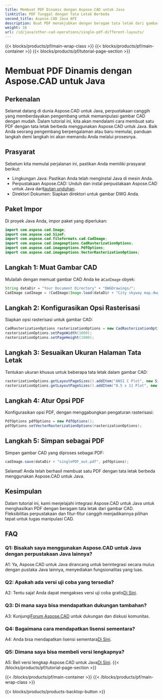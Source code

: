 ```yaml
---
title: Membuat PDF Dinamis dengan Aspose.CAD untuk Java
linktitle: PDF Tunggal dengan Tata Letak Berbeda
second_title: Aspose.CAD Java API
description: Buat PDF menakjubkan dengan beragam tata letak dari gambar CAD menggunakan Aspose.CAD untuk Java. Integrasi yang mudah dan fitur canggih untuk pengembang Java.
weight: 16
url: /id/java/other-cad-operations/single-pdf-different-layouts/
---
```


{{< blocks/products/pf/main-wrap-class >}}
{{< blocks/products/pf/main-container >}}
{{< blocks/products/pf/tutorial-page-section >}}

# Membuat PDF Dinamis dengan Aspose.CAD untuk Java

## Perkenalan

Selamat datang di dunia Aspose.CAD untuk Java, perpustakaan canggih yang memberdayakan pengembang untuk memanipulasi gambar CAD dengan mudah. Dalam tutorial ini, kita akan mendalami cara membuat satu PDF dengan tata letak berbeda menggunakan Aspose.CAD untuk Java. Baik Anda seorang pengembang berpengalaman atau baru memulai, panduan langkah demi langkah ini akan memandu Anda melalui prosesnya.

## Prasyarat

Sebelum kita memulai perjalanan ini, pastikan Anda memiliki prasyarat berikut:
- Lingkungan Java: Pastikan Anda telah menginstal Java di mesin Anda.
-  Perpustakaan Aspose.CAD: Unduh dan instal perpustakaan Aspose.CAD untuk Java dari[tautan unduhan](https://releases.aspose.com/cad/java/).
- Direktori Dokumen: Siapkan direktori untuk gambar DWG Anda.

## Paket Impor

Di proyek Java Anda, impor paket yang diperlukan:

```java
import com.aspose.cad.Image;
import com.aspose.cad.SizeF;
import com.aspose.cad.fileformats.cad.CadImage;
import com.aspose.cad.imageoptions.CadRasterizationOptions;
import com.aspose.cad.imageoptions.PdfOptions;
import com.aspose.cad.imageoptions.VectorRasterizationOptions;
```

## Langkah 1: Muat Gambar CAD

 Mulailah dengan memuat gambar CAD Anda ke a`CadImage` obyek:

```java
String dataDir = "Your Document Directory" + "DWGDrawings/";
CadImage cadImage = (CadImage)Image.load(dataDir + "City skyway map.dwg");
```

## Langkah 2: Konfigurasikan Opsi Rasterisasi

Siapkan opsi rasterisasi untuk gambar CAD:

```java
CadRasterizationOptions rasterizationOptions = new CadRasterizationOptions();
rasterizationOptions.setPageWidth(1000);
rasterizationOptions.setPageHeight(1000);
```

## Langkah 3: Sesuaikan Ukuran Halaman Tata Letak

Tentukan ukuran khusus untuk beberapa tata letak dalam gambar CAD:

```java
rasterizationOptions.getLayoutPageSizes().addItem("ANSI C Plot", new SizeF(500, 1000));
rasterizationOptions.getLayoutPageSizes().addItem("8.5 x 11 Plot", new SizeF(1000, 100));
```

## Langkah 4: Atur Opsi PDF

Konfigurasikan opsi PDF, dengan menggabungkan pengaturan rasterisasi:

```java
PdfOptions pdfOptions = new PdfOptions();
pdfOptions.setVectorRasterizationOptions(rasterizationOptions);
```

## Langkah 5: Simpan sebagai PDF

Simpan gambar CAD yang diproses sebagai PDF:

```java
cadImage.save(dataDir + "singlePDF_out.pdf", pdfOptions);
```

Selamat! Anda telah berhasil membuat satu PDF dengan tata letak berbeda menggunakan Aspose.CAD untuk Java.

## Kesimpulan

Dalam tutorial ini, kami menjelajahi integrasi Aspose.CAD untuk Java untuk menghasilkan PDF dengan beragam tata letak dari gambar CAD. Fleksibilitas perpustakaan dan fitur-fitur canggih menjadikannya pilihan tepat untuk tugas manipulasi CAD.

## FAQ

### Q1: Bisakah saya menggunakan Aspose.CAD untuk Java dengan perpustakaan Java lainnya?

A1: Ya, Aspose.CAD untuk Java dirancang untuk berintegrasi secara mulus dengan pustaka Java lainnya, menyediakan fungsionalitas yang luas.

### Q2: Apakah ada versi uji coba yang tersedia?

 A2: Tentu saja! Anda dapat mengakses versi uji coba gratis[Di Sini](https://releases.aspose.com/).

### Q3: Di mana saya bisa mendapatkan dukungan tambahan?

 A3: Kunjungi[Forum Aspose.CAD](https://forum.aspose.com/c/cad/19) untuk dukungan dan diskusi komunitas.

### Q4: Bagaimana cara mendapatkan lisensi sementara?

 A4: Anda bisa mendapatkan lisensi sementara[Di Sini](https://purchase.aspose.com/temporary-license/).

### Q5: Dimana saya bisa membeli versi lengkapnya?

A5: Beli versi lengkap Aspose.CAD untuk Java[Di Sini](https://purchase.aspose.com/buy).
{{< /blocks/products/pf/tutorial-page-section >}}

{{< /blocks/products/pf/main-container >}}
{{< /blocks/products/pf/main-wrap-class >}}

{{< blocks/products/products-backtop-button >}}

